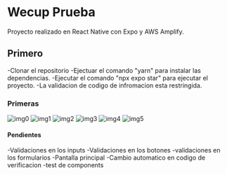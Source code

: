 # Wecup Prueba

Proyecto realizado en React Native con Expo y AWS Amplify.

## Primero

-Clonar el repositorio
-Ejectuar el comando "yarn" para instalar las dependencias.
-Ejecutar el comando "npx expo star" para ejecutar el proyecto.
-La validacion de codigo de infromacion esta restringida.

### Primeras

![img0](https://i.imgur.com/3uXUb53.jpg)
![img1](https://i.imgur.com/kr5v0VL.jpg)
![img2](https://i.imgur.com/8Xwi2eG.jpg)
![img3](https://i.imgur.com/IPW6Y7s.jpg)
![img4](https://i.imgur.com/UAEYhBF.jpg)
![img5](https://i.imgur.com/f6jaSli.jpg)

#### Pendientes

-Validaciones en los inputs
-Validaciones en los botones
-validaciones en los formularios
-Pantalla principal
-Cambio automatico en codigo de verificacion
-test de components

